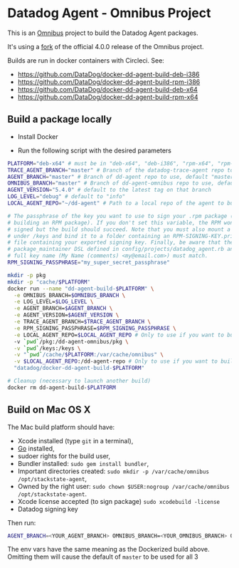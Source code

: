 Datadog Agent - Omnibus Project
================

This is an [Omnibus](https://github.com/opscode/omnibus) project to build the Datadog Agent packages.

It's using a [fork](https://github.com/chef/omnibus/compare/v4.0.0...DataDog:datadog-4.0.0) of the official 4.0.0 release of the Omnibus project.

Builds are run in docker containers with Circleci.
See:
* https://github.com/DataDog/docker-dd-agent-build-deb-i386
* https://github.com/DataDog/docker-dd-agent-build-rpm-i386
* https://github.com/DataDog/docker-dd-agent-build-deb-x64
* https://github.com/DataDog/docker-dd-agent-build-rpm-x64


## Build a package locally

* Install Docker

* Run the following script with the desired parameters

```bash
PLATFORM="deb-x64" # must be in "deb-x64", "deb-i386", "rpm-x64", "rpm-i386"
TRACE_AGENT_BRANCH="master" # Branch of the datadog-trace-agent repo to use, default "master"
AGENT_BRANCH="master" # Branch of dd-agent repo to use, default "master"
OMNIBUS_BRANCH="master" # Branch of dd-agent-omnibus repo to use, default "master"
AGENT_VERSION="5.4.0" # default to the latest tag on that branch
LOG_LEVEL="debug" # default to "info"
LOCAL_AGENT_REPO="~/dd-agent" # Path to a local repo of the agent to build from. Defaut is not set and the build will be done against the github repo

# The passphrase of the key you want to use to sign your .rpm package (if
# building an RPM package). If you don't set this variable, the RPM won't be
# signed but the build should succeed. Note that you must also mount a volume
# under /keys and bind it to a folder containing an RPM-SIGNING-KEY.private
# file containing your exported signing key. Finally, be aware that the
# package_maintainer DSL defined in config/projects/datadog_agent.rb and the
# full key name (My Name (comments) <my@email.com>) must match.
RPM_SIGNING_PASSPHRASE="my_super_secret_passphrase"

mkdir -p pkg
mkdir -p "cache/$PLATFORM"
docker run --name "dd-agent-build-$PLATFORM" \
  -e OMNIBUS_BRANCH=$OMNIBUS_BRANCH \
  -e LOG_LEVEL=$LOG_LEVEL \
  -e AGENT_BRANCH=$AGENT_BRANCH \
  -e AGENT_VERSION=$AGENT_VERSION \
  -e TRACE_AGENT_BRANCH=$TRACE_AGENT_BRANCH \
  -e RPM_SIGNING_PASSPHRASE=$RPM_SIGNING_PASSPHRASE \
  -e LOCAL_AGENT_REPO=$LOCAL_AGENT_REPO # Only to use if you want to build from a local repo \
  -v `pwd`/pkg:/dd-agent-omnibus/pkg \
  -v `pwd`/keys:/keys \
  -v "`pwd`/cache/$PLATFORM:/var/cache/omnibus" \
  -v $LOCAL_AGENT_REPO:/dd-agent-repo # Only to use if you want to build from a local repo \
  "datadog/docker-dd-agent-build-$PLATFORM"

# Cleanup (necessary to launch another build)
docker rm dd-agent-build-$PLATFORM
```

## Build on Mac OS X

The Mac build platform should have:

* Xcode installed (type `git` in a terminal),
* [Go](http://golang.org/dl/) installed,
* sudoer rights for the build user,
* Bundler installed: `sudo gem install bundler`,
* Important directories created: `sudo mkdir -p /var/cache/omnibus /opt/stackstate-agent`,
* Owned by the right user: `sudo chown $USER:nogroup /var/cache/omnibus /opt/stackstate-agent`.
* Xcode license accepted (to sign package) `sudo xcodebuild -license`
* Datadog signing key

Then run:
```bash
AGENT_BRANCH=<YOUR_AGENT_BRANCH> OMNIBUS_BRANCH=<YOUR_OMNIBUS_BRANCH> OMNIBUS_SOFTWARE_BRANCH=<YOUR_OMNIBUS_SOFTWARE_BRANCH> sh omnibus_build.sh
```
The env vars have the same meaning as the Dockerized build above. Omitting them will cause the default of `master` to be used for all 3
